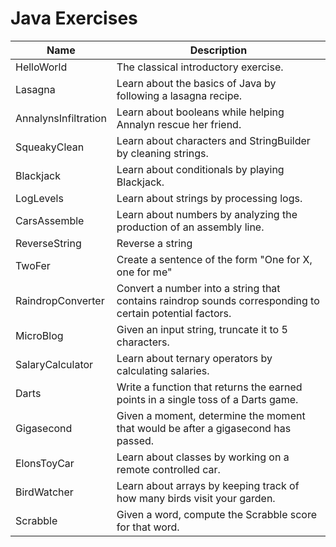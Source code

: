 # Java Exercises

| Name                 | Description                                                                                              |
|----------------------|----------------------------------------------------------------------------------------------------------|
| HelloWorld           | The classical introductory exercise.                                                                     |
| Lasagna              | Learn about the basics of Java by following a lasagna recipe.                                            |
| AnnalynsInfiltration | Learn about booleans while helping Annalyn rescue her friend.                                            |
| SqueakyClean         | Learn about characters and StringBuilder by cleaning strings.                                            |
| Blackjack            | Learn about conditionals by playing Blackjack.                                                           |
| LogLevels            | Learn about strings by processing logs.                                                                  |
| CarsAssemble         | Learn about numbers by analyzing the production of an assembly line.                                     |
| ReverseString        | Reverse a string                                                                                         |
| TwoFer               | Create a sentence of the form "One for X, one for me"                                                    |
| RaindropConverter    | Convert a number into a string that contains raindrop sounds corresponding to certain potential factors. |
| MicroBlog            | Given an input string, truncate it to 5 characters.                                                      |
| SalaryCalculator     | Learn about ternary operators by calculating salaries.                                                   |
| Darts                | Write a function that returns the earned points in a single toss of a Darts game.                        |
| Gigasecond           | Given a moment, determine the moment that would be after a gigasecond has passed.                        |                                                                                                                                                                                                                                                                                                                                                                                                                                                                                                              |
| ElonsToyCar          | Learn about classes by working on a remote controlled car.                                               |
| BirdWatcher          | Learn about arrays by keeping track of how many birds visit your garden.                                 |
| Scrabble             | Given a word, compute the Scrabble score for that word.                                                  |